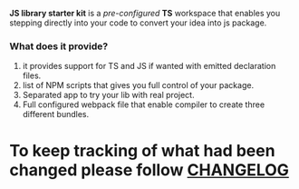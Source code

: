 **JS library starter kit** is a *pre-configured* **TS** workspace that enables you stepping directly into your code to convert your idea into js package.


### What does it provide?

1. it provides support for TS and JS if wanted with emitted declaration files.
2. list of NPM scripts that gives you full control of your package.
3. Separated app to try your lib with real project.
4. Full configured webpack file that enable compiler to create three different bundles.




# To keep tracking of what had been changed please follow [CHANGELOG](https://github.com/MuhammedYousrii/js-lib-starter-kit/blob/master/CHANGELOG.md)